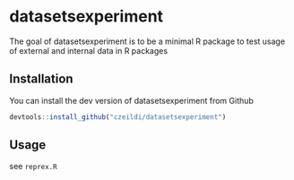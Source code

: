 # datasetsexperiment

The goal of datasetsexperiment is to be a minimal R package to test usage of external and internal data in R packages

## Installation

You can install the dev version of datasetsexperiment from Github

``` r
devtools::install_github("czeildi/datasetsexperiment")
```

## Usage

see `reprex.R`
